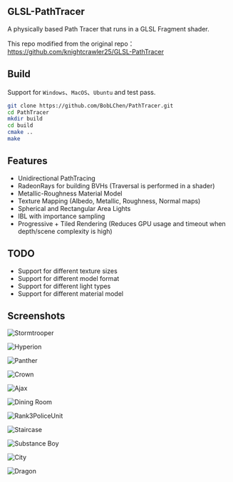 ## GLSL-PathTracer

A physically based Path Tracer that runs in a GLSL Fragment shader. 

This repo modified from the original repo： https://github.com/knightcrawler25/GLSL-PathTracer

## Build

Support for `Windows`、`MacOS`、`Ubuntu` and test pass.

```bash
git clone https://github.com/BobLChen/PathTracer.git
cd PathTracer
mkdir build
cd build
cmake ..
make
```

## Features

- Unidirectional PathTracing
- RadeonRays for building BVHs (Traversal is performed in a shader)
- Metallic-Roughness Material Model
- Texture Mapping (Albedo, Metallic, Roughness, Normal maps)
- Spherical and Rectangular Area Lights
- IBL with importance sampling
- Progressive + Tiled Rendering (Reduces GPU usage and timeout when depth/scene complexity is high)

## TODO

- Support for different texture sizes
- Support for different model format
- Support for different light types
- Support for different material model

## Screenshots

![Stormtrooper](./screenshots/stormtrooper.png)

![Hyperion](./screenshots/hyperion.png)

![Panther](./screenshots/panther.png)

![Crown](./screenshots/crown.png)

![Ajax](./screenshots/ajax_materials.png)

![Dining Room](./screenshots/DiningRoom.png)

![Rank3PoliceUnit](./screenshots/rank3police_color_corrected.png)

![Staircase](./screenshots/staircase.png)

![Substance Boy](./screenshots/MeetMat_Maps.png)

![City](./screenshots/city.png)

![Dragon](./screenshots/dragon.png)
